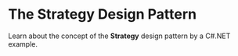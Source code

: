 # The Strategy Design Pattern
<p>Learn about the concept of the <b>Strategy</b> design pattern by a C#.NET example.</p>

